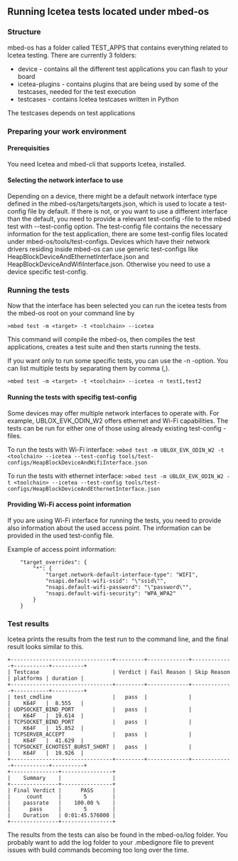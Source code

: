 ## Running Icetea tests located under mbed-os

### Structure

mbed-os has a folder called TEST_APPS that contains everything related to Icetea testing.
There are currently 3 folders:

- device - contains all the different test applications you can flash to your board
- icetea-plugins - contains plugins that are being used by some of the testcases, needed for the test execution
- testcases - contains Icetea testcases written in Python

The testcases depends on test applications

### Preparing your work environment

#### Prerequisities

You need Icetea and mbed-cli that supports Icetea, installed.

#### Selecting the network interface to use

Depending on a device, there might be a default network interface type defined in the mbed-os/targets/targets.json, which is used to locate a test-config file by default. 
If there is not, or you want to use a different interface than the default, you need to provide a relevant test-config -file to the mbed test with --test-config option.
The test-config file contains the necessary information for the test application, there are some test-config files located under mbed-os/tools/test-configs.
Devices which have their network drivers residing inside mbed-os can use generic test-configs like HeapBlockDeviceAndEthernetInterface.json and HeapBlockDeviceAndWifiInterface.json. Otherwise you need to use a device specific test-config.

### Running the tests

Now that the interface has been selected you can run the icetea tests from the mbed-os root on your command line by

`>mbed test -m <target> -t <toolchain> --icetea`

This command will compile the mbed-os, then compiles the test applications, creates a test suite and then starts running the tests.

If you want only to run some specific tests, you can use the -n -option. You can list multiple tests by separating them by comma (,).

`>mbed test -m <target> -t <toolchain> --icetea -n test1,test2`

#### Running the tests with specifig test-config

Some devices may offer multiple network interfaces to operate with. For example, UBLOX_EVK_ODIN_W2 offers ethernet and Wi-Fi capabilities.
The tests can be run for either one of those using already existing test-config -files.

To run the tests with Wi-Fi interface:
`>mbed test -m UBLOX_EVK_ODIN_W2 -t <toolchain> --icetea --test-config tools/test-configs/HeapBlockDeviceAndWifiInterface.json`

To run the tests with ethernet interface:
`>mbed test -m UBLOX_EVK_ODIN_W2 -t <toolchain> --icetea --test-config tools/test-configs/HeapBlockDeviceAndEthernetInterface.json`

#### Providing Wi-Fi access point information

If you are using Wi-Fi interface for running the tests, you need to provide also information about the used access point.
The information can be provided in the used test-config file.

Example of access point information:
```
    "target_overrides": {
        "*": {
            "target.network-default-interface-type": "WIFI",
            "nsapi.default-wifi-ssid": "\"ssid\"",
            "nsapi.default-wifi-password": "\"password\"",
            "nsapi.default-wifi-security": "WPA_WPA2"
        }
    }
```

### Test results

Icetea prints the results from the test run to the command line, and the final result looks similar to this.

```
+--------------------------------+---------+-------------+-------------+-----------+----------+
| Testcase                       | Verdict | Fail Reason | Skip Reason | platforms | duration |
+--------------------------------+---------+-------------+-------------+-----------+----------+
| test_cmdline                   |   pass  |             |             |    K64F   |  8.555   |
| UDPSOCKET_BIND_PORT            |   pass  |             |             |    K64F   |  19.614  |
| TCPSOCKET_BIND_PORT            |   pass  |             |             |    K64F   |  15.852  |
| TCPSERVER_ACCEPT               |   pass  |             |             |    K64F   |  41.629  |
| TCPSOCKET_ECHOTEST_BURST_SHORT |   pass  |             |             |    K64F   |  19.926  |
+--------------------------------+---------+-------------+-------------+-----------+----------+
+---------------+----------------+
|    Summary    |                |
+---------------+----------------+
| Final Verdict |      PASS      |
|     count     |       5        |
|    passrate   |    100.00 %    |
|      pass     |       5        |
|    Duration   | 0:01:45.576000 |
+---------------+----------------+
```

The results from the tests can also be found in the mbed-os/log folder.
You probably want to add the log folder to your .mbedignore file to prevent issues with build commands becoming too long over the time.
